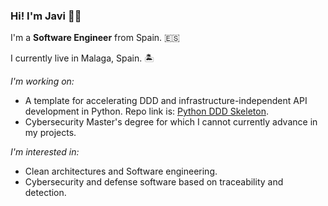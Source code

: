 ### Hi! I'm Javi 👋🏻

I'm a **Software Engineer** from Spain. 🇪🇸

I currently live in Malaga, Spain. 🏝

_I'm working on:_

* A template for accelerating DDD and infrastructure-independent API development in Python. Repo link is: [Python DDD Skeleton](https://github.com/jparadadev/python-ddd-skeleton).
* Cybersecurity Master's degree for which I cannot currently advance in my projects.

_I'm interested in:_

* Clean architectures and Software engineering.
* Cybersecurity and defense software based on traceability and detection.
